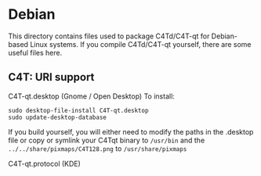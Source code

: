 
Debian
====================
This directory contains files used to package C4Td/C4T-qt
for Debian-based Linux systems. If you compile C4Td/C4T-qt yourself, there are some useful files here.

## C4T: URI support ##


C4T-qt.desktop  (Gnome / Open Desktop)
To install:

	sudo desktop-file-install C4T-qt.desktop
	sudo update-desktop-database

If you build yourself, you will either need to modify the paths in
the .desktop file or copy or symlink your C4Tqt binary to `/usr/bin`
and the `../../share/pixmaps/C4T128.png` to `/usr/share/pixmaps`

C4T-qt.protocol (KDE)

